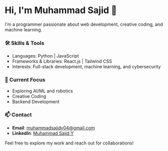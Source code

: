 # Hi, I'm Muhammad Sajid 👋
I'm a programmer passionate about web development, creative coding, and machine learning. 

### 🛠 Skills & Tools
- Languages: Python | JavaScript 
- Frameworks & Libraries: React.js | Tailwind CSS 
- Interests: Full-stack development, machine learning, and cybersecurity 

### 🚀 Current Focus
- Exploring AI/ML and robotics 
- Creative Coding
- Backend Development

### 📫 Contact
- **Email**: [muhammadsajidy04@gmail.com](mailto:muhammadsajidy04@gmail.com) 
- **LinkedIn**: [Muhammad Sajid Y](https://www.linkedin.com/in/muhammad-sajid-y-1768b4290/)

Feel free to explore my work and reach out for collaborations!
